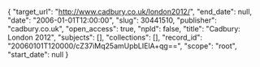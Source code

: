 {
  "target_url": "http://www.cadbury.co.uk/london2012/", 
  "end_date": null, 
  "date": "2006-01-01T12:00:00", 
  "slug": 30441510, 
  "publisher": "cadbury.co.uk", 
  "open_access": true, 
  "npld": false, 
  "title": "Cadbury: London 2012", 
  "subjects": [], 
  "collections": [], 
  "record_id": "20060101T120000/cZ37iMq25amUpbLIElA+qg==", 
  "scope": "root", 
  "start_date": null
}

